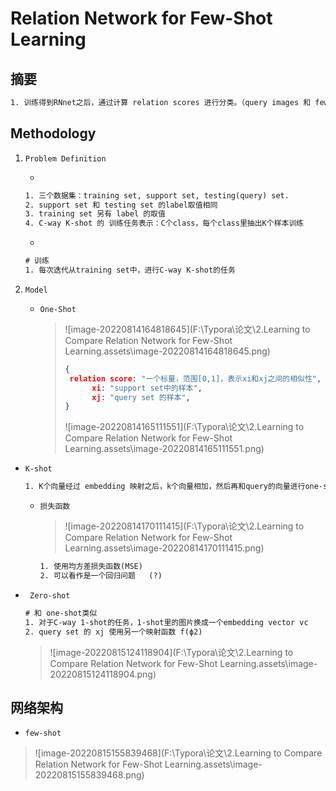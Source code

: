 # Relation Network for Few-Shot Learning

## 摘要

```tex
1. 训练得到RNnet之后，通过计算 relation scores 进行分类。（query images 和 few examples of new class）
```



## Methodology

1. `Problem Definition`

   - 

     ```tex
     1. 三个数据集：training set, support set, testing(query) set.
     2. support set 和 testing set 的label取值相同
     3. training set 另有 label 的取值
     4. C-way K-shot 的 训练任务表示：C个class，每个class里抽出K个样本训练
     ```

   - 

     ```tex
     # 训练
     1. 每次迭代从training set中，进行C-way K-shot的任务
     ```

2. `Model`

   - `One-Shot`

     > ![image-20220814164818645](F:\Typora\论文\2.Learning to Compare Relation Network for Few-Shot Learning.assets\image-20220814164818645.png)
     >
     > ```json
     > {
     > 	relation score: "一个标量，范围[0,1]，表示xi和xj之间的相似性",
     >    	 xi: "support set中的样本",
     >    	 xj: "query set 的样本",
     > }
     > ```
     >
     > 
     >
     > ![image-20220814165111551](F:\Typora\论文\2.Learning to Compare Relation Network for Few-Shot Learning.assets\image-20220814165111551.png)

- `K-shot`

  ```tex
  1. K个向量经过 embedding 映射之后，k个向量相加，然后再和query的向量进行one-shot中的C(,)操作。
  ```

  - `损失函数`

    > ![image-20220814170111415](F:\Typora\论文\2.Learning to Compare Relation Network for Few-Shot Learning.assets\image-20220814170111415.png)

    ```tex
    1. 使用均方差损失函数(MSE)
    2. 可以看作是一个回归问题   (?)
    ```

- ` Zero-shot`

  ```tex
  # 和 one-shot类似
  1. 对于C-way 1-shot的任务，1-shot里的图片换成一个embedding vector vc
  2. query set 的 xj 使用另一个映射函数 f(ϕ2)
  ```

  > ![image-20220815124118904](F:\Typora\论文\2.Learning to Compare Relation Network for Few-Shot Learning.assets\image-20220815124118904.png)

## 网络架构

- `few-shot`

> ![image-20220815155839468](F:\Typora\论文\2.Learning to Compare Relation Network for Few-Shot Learning.assets\image-20220815155839468.png)
